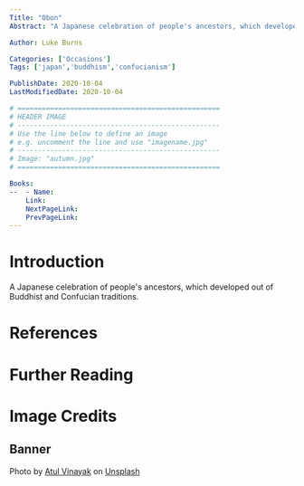 ```yaml
---
Title: "Obon"
Abstract: "A Japanese celebration of people's ancestors, which developed out of Buddhist and Confucian traditions."

Author: Luke Burns

Categories: ['Occasions']
Tags: ['japan','buddhism','confucianism']

PublishDate: 2020-10-04
LastModifiedDate: 2020-10-04

# ==================================================
# HEADER IMAGE
# --------------------------------------------------
# Use the line below to define an image
# e.g. uncomment the line and use "imagename.jpg"
# --------------------------------------------------
# Image: "autumn.jpg"
# ==================================================

Books:
--  - Name: 
    Link: 
    NextPageLink:
    PrevPageLink:
---
```

# Introduction
A Japanese celebration of people's ancestors, which developed out of Buddhist and Confucian traditions.

# References

# Further Reading

# Image Credits
## Banner
Photo by <a href="https://unsplash.com/@atulvi?utm_source=unsplash&amp;utm_medium=referral&amp;utm_content=creditCopyText">Atul Vinayak</a> on <a href="https://unsplash.com/s/photos/obon?utm_source=unsplash&amp;utm_medium=referral&amp;utm_content=creditCopyText">Unsplash</a>